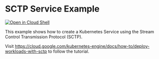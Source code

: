 # SCTP Service Example

[![Open in Cloud Shell](https://gstatic.com/cloudssh/images/open-btn.svg)](https://ssh.cloud.google.com/cloudshell/editor?cloudshell_git_repo=https://github.com/GoogleCloudPlatform/kubernetes-engine-samples&cloudshell_tutorial=README.md&cloudshell_workspace=network-policies)

This example shows how to create a Kubernetes Service using the Stream Control Transmission Protocol (SCTP).

Visit https://cloud.google.com/kubernetes-engine/docs/how-to/deploy-workloads-with-sctp
to follow the tutorial.

